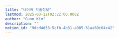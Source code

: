 ```yaml
---
title: "네이버 학술정보"
lastmod: 2025-03-12T02:22:00.000Z
author: "Gunn Kim"
description: ""
notion_id: "9dcd4d58-5cfb-4b31-a085-31aa69c04c42"
---
```


